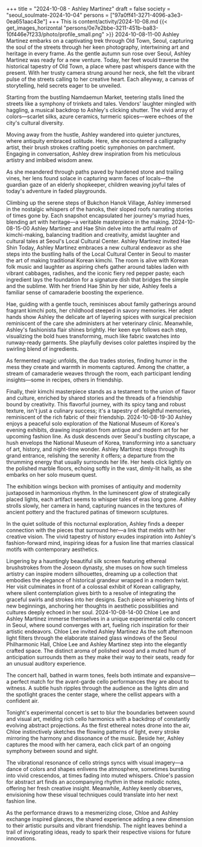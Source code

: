+++
title = "2024-10-08 - Ashley Martinez"
draft = false
society = "seoul_soulmate-2024-10-04"
persons = ["97a0ff41-3271-4096-a3e3-0ea651aac43e"]
+++
This is content/activity/2024-10-08.md
{{< get_images_horizontal "persons/0e7e2bbe-3211-451b-ba83-10f446e7f233/photo/profile_small.png" >}}
2024-10-08-11-00
Ashley Martinez embarks on a captivating trek through Old Town, Seoul, capturing the soul of the streets through her keen photography, intertwining art and heritage in every frame.
As the gentle autumn sun rose over Seoul, Ashley Martinez was ready for a new venture. Today, her feet would traverse the historical tapestry of Old Town, a place where past whispers dance with the present. With her trusty camera strung around her neck, she felt the vibrant pulse of the streets calling to her creative heart. Each alleyway, a canvas of storytelling, held secrets eager to be unveiled.

Starting from the bustling Namdaemun Market, teetering stalls lined the streets like a symphony of trinkets and tales. Vendors' laughter mingled with haggling, a musical backdrop to Ashley's clicking shutter. The vivid array of colors—scarlet silks, azure ceramics, turmeric spices—were echoes of the city's cultural diversity.

Moving away from the hustle, Ashley wandered into quieter junctures, where antiquity embraced solitude. Here, she encountered a calligraphy artist, their brush strokes crafting poetic symphonies on parchment. Engaging in conversation, Ashley drew inspiration from his meticulous artistry and imbibed wisdom anew.

As she meandered through paths paved by hardened stone and trailing vines, her lens found solace in capturing warm faces of locals—the guardian gaze of an elderly shopkeeper, children weaving joyful tales of today's adventure in faded playgrounds.

Climbing up the serene steps of Bukchon Hanok Village, Ashley immersed in the nostalgic whispers of the hanoks, their sloped roofs narrating stories of times gone by. Each snapshot encapsulated her journey's myriad hues, blending art with heritage—a veritable masterpiece in the making.
2024-10-08-15-00
Ashley Martinez and Hae Shin delve into the artful realm of kimchi-making, balancing tradition and creativity, amidst laughter and cultural tales at Seoul's Local Cultural Center.
Ashley Martinez invited Hae Shin
Today, Ashley Martinez embraces a new cultural endeavor as she steps into the bustling halls of the Local Cultural Center in Seoul to master the art of making traditional Korean kimchi. The room is alive with Korean folk music and laughter as aspiring chefs gather around tables laden with vibrant cabbages, radishes, and the iconic fiery red pepper paste; each ingredient lays the foundation for a signature dish that bridges the simple and the sublime. With her friend Hae Shin by her side, Ashley feels a familiar sense of camaraderie boosting the experience.

Hae, guiding with a gentle touch, reminisces about family gatherings around fragrant kimchi pots, her childhood steeped in savory memories. Her adept hands show Ashley the delicate art of layering spices with surgical precision reminiscent of the care she administers at her veterinary clinic. Meanwhile, Ashley's fashionista flair shines brightly. Her keen eye follows each step, visualizing the bold hues transforming, much like fabric swatches into runway-ready garments. She playfully devises color palettes inspired by the swirling blend of ingredients. 

As fermented magic unfolds, the duo trades stories, finding humor in the mess they create and warmth in moments captured. Among the chatter, a stream of camaraderie weaves through the room, each participant lending insights—some in recipes, others in friendship.

Finally, their kimchi masterpiece stands as a testament to the union of flavor and culture, enriched by shared stories and the threads of a friendship bound by creativity. This flavorful journey, with its spicy tang and robust texture, isn't just a culinary success; it's a tapestry of delightful memories, reminiscent of the rich fabric of their friendship.
2024-10-08-19-30
Ashley enjoys a peaceful solo exploration of the National Museum of Korea's evening exhibits, drawing inspiration from antique and modern art for her upcoming fashion line.
As dusk descends over Seoul's bustling cityscape, a hush envelops the National Museum of Korea, transforming into a sanctuary of art, history, and night-time wonder. Ashley Martinez steps through its grand entrance, relishing the serenity it offers; a departure from the thrumming energy that usually surrounds her life. Her heels click lightly on the polished marble floors, echoing softly in the vast, dimly-lit halls, as she embarks on her solo museum quest.

The exhibition wings beckon with promises of antiquity and modernity juxtaposed in harmonious rhythm. In the luminescent glow of strategically placed lights, each artifact seems to whisper tales of eras long gone. Ashley strolls slowly, her camera in hand, capturing nuances in the textures of ancient pottery and the fractured patinas of timeworn sculptures.

In the quiet solitude of this nocturnal exploration, Ashley finds a deeper connection with the pieces that surround her—a link that melds with her creative vision. The vivid tapestry of history exudes inspiration into Ashley's fashion-forward mind, inspiring ideas for a fusion line that marries classical motifs with contemporary aesthetics.

Lingering by a hauntingly beautiful silk screen featuring ethereal brushstrokes from the Joseon dynasty, she muses on how such timeless artistry can inspire modern silhouettes, dreaming up a collection that embodies the elegance of historical grandeur wrapped in a modern twist. Her visit culminates in front of a colossal exhibit of Korean calligraphy, where silent contemplation gives birth to a resolve of integrating the graceful swirls and strokes into her designs. Each piece whispering hints of new beginnings, anchoring her thoughts in aesthetic possibilities and cultures deeply echoed in her soul.
2024-10-08-14-00
Chloe Lee and Ashley Martinez immerse themselves in a unique experimental cello concert in Seoul, where sound converges with art, fueling rich inspiration for their artistic endeavors.
Chloe Lee invited Ashley Martinez
As the soft afternoon light filters through the elaborate stained glass windows of the Seoul Philharmonic Hall, Chloe Lee and Ashley Martinez step into the elegantly crafted space. The distinct aroma of polished wood and a muted hum of anticipation surrounds them as they make their way to their seats, ready for an unusual auditory experience.

The concert hall, bathed in warm tones, feels both intimate and expansive—a perfect match for the avant-garde cello performances they are about to witness. A subtle hush ripples through the audience as the lights dim and the spotlight graces the center stage, where the cellist appears with a confident air.

Tonight's experimental concert is set to blur the boundaries between sound and visual art, melding rich cello harmonics with a backdrop of constantly evolving abstract projections. As the first ethereal notes drone into the air, Chloe instinctively sketches the flowing patterns of light, every stroke mirroring the harmony and dissonance of the music. Beside her, Ashley captures the mood with her camera, each click part of an ongoing symphony between sound and sight.

The vibrational resonance of cello strings syncs with visual imagery—a dance of colors and shapes enlivens the atmosphere, sometimes bursting into vivid crescendos, at times fading into muted whispers. Chloe's passion for abstract art finds an accompanying rhythm in these melodic notes, offering her fresh creative insight. Meanwhile, Ashley keenly observes, envisioning how these visual techniques could translate into her next fashion line.

As the performance draws to a mesmerizing close, Chloe and Ashley exchange inspired glances, the shared experience adding a new dimension to their artistic pursuits and vibrant friendship. The night leaves behind a trail of invigorating ideas, ready to spark their respective visions for future innovations.

